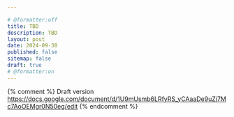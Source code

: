 ```yaml
---

# @formatter:off
title: TBD
description: TBD
layout: post
date: 2024-09-30
published: false
sitemap: false
draft: true
# @formatter:on
---
```


{% comment %}
Draft version https://docs.google.com/document/d/1U9mUsmb6LRfyRS_yCAaaDe9uZj7Mc7AoOEMgr0N50eg/edit
{% endcomment %}
